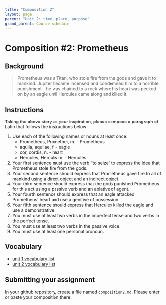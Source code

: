 ```yaml
---
title: "Composition 2"
layout: page
parent: "Unit 2: time, place, purpose"
grand_parent: Course schedule
---
```


# Composition #2: Prometheus


## Background

> Prometheus was a Titan, who stole fire from the gods and gave it to mankind. Jupiter became incensed and condemned him to a horrible punishment - he was chained to a rock where his heart was pecked on by an eagle until Hercules came along and killed it.


## Instructions

Taking the above story as your inspiration, please compose a paragraph of Latin that follows the instructions below:

1. Use each of the following names or nouns at least once:
    - Prometheus, Prometheī, m. - Prometheus
    - aquila, aquilae, f. - eagle
    - cor, cordis, n. - heart
    - Hercules, Herculis m. - Hercules
2. Your first sentence must use the verb “to seize” to express the idea that Prometheus stole fire from the gods.
3. Your second sentence should express that Prometheus gave fire to all of mankind using a direct object and an indirect object.
4. Your third sentence should express that the gods punished Prometheus for this act using a passive verb and an ablative of agent.
5. Your fourth sentence should express that an eagle attacked Prometheus’ heart and use a genitive of possession.
6.  Your fifth sentence should express that Hercules killed the eagle and use a demonstrative.
7. You must use at least two verbs in the imperfect tense and two verbs in the perfect tense.
8. You must use at least two verbs in the passive voice.
9. You must use at least one personal pronoun.


## Vocabulary


- [unit 1 vocabulary list](https://neelsmith.github.io/latin101/schedule/part1/vocab/)
- [unit 2 vocabulary list](https://neelsmith.github.io/latin101/schedule/part2/vocab/)




## Submitting your assignment


In your github repository, create a file named `composition2.md`.  Please enter or paste your composition there.
